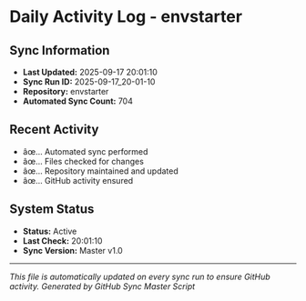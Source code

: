 ﻿# Daily Activity Log - envstarter

## Sync Information
- **Last Updated:** 2025-09-17 20:01:10
- **Sync Run ID:** 2025-09-17_20-01-10
- **Repository:** envstarter
- **Automated Sync Count:** 704

## Recent Activity
- âœ… Automated sync performed
- âœ… Files checked for changes
- âœ… Repository maintained and updated
- âœ… GitHub activity ensured

## System Status
- **Status:** Active
- **Last Check:** 20:01:10
- **Sync Version:** Master v1.0

---
*This file is automatically updated on every sync run to ensure GitHub activity.*
*Generated by GitHub Sync Master Script*
